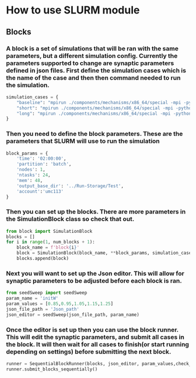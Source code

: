# How to use SLURM module

## Blocks
### A block is a set of simulations that will be ran with the same parameters, but a different simulation config. Currently the parameters supported to change are synaptic parameters defined in json files. First define the simulation cases which is the name of the case and then then command needed to run the simulation.
```python 
simulation_cases = {
    "baseline": "mpirun ./components/mechanisms/x86_64/special -mpi -python run_network.py simulation_config_baseline.json True",
    "short": "mpirun ./components/mechanisms/x86_64/special -mpi -python run_network.py simulation_config_short.json True",
    "long": "mpirun ./components/mechanisms/x86_64/special -mpi -python run_network.py simulation_config_long.json True"
}
```
### Then you need to define the block parameters. These are the parameters that SLURM will use to run the simulation
```python 
block_params = {
    'time': '02:00:00',
    'partition': 'batch',
    'nodes': 1,
    'ntasks': 24,
    'mem': 48,
    'output_base_dir': '../Run-Storage/Test',
    'account':'umc113'
}
```
### Then you can set up the blocks. There are more parameters in the SimulationBlock class so check that out.
```python 
from block import SimulationBlock
blocks = []
for i in range(1, num_blocks + 1):
    block_name = f'block{i}'
    block = SimulationBlock(block_name, **block_params, simulation_cases=simulation_cases)
    blocks.append(block)
```
### Next you will want to set up the Json editor. This will allow for synaptic parameters to be adjusted before each block is ran.
```python 
from seedSweep import seedSweep
param_name = 'initW'
param_values = [0.85,0.95,1.05,1.15,1.25] 
json_file_path = 'Json_path'
json_editor = seedSweep(json_file_path, param_name)
```
### Once the editor is set up then you can use the block runner. This will edit the synaptic parameters, and submit all cases in the block. It will then wait for all cases to finish(or start running depending on settings) before submitting the next block.
```python 
runner = SequentialBlockRunner(blocks, json_editor, param_values,check_interval=200)
runner.submit_blocks_sequentially()
```

